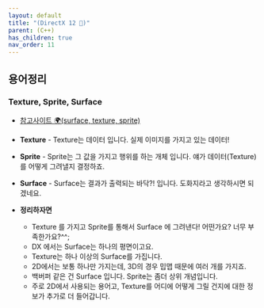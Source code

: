 ```yaml
---
layout: default
title: "(DirectX 12 🌠)"
parent: (C++)
has_children: true
nav_order: 11
---
```


## 용어정리

### Texture, Sprite, Surface

* [참고사이트 🌍(surface, texture, sprite)](http://1st.gamecodi.com/board/zboard.php?id=GAMECODILAB_QnA_etc&page=37&sn1=&divpage=1&sn=off&ss=on&sc=on&select_arrange=last_comment&desc=asc&no=2060)

* **Texture** - Texture는 데이터 입니다. 실제 이미지를 가지고 있는 데이터!
* **Sprite** - Sprite는 그 값을 가지고 행위를 하는 개체 입니다. 얘가 데이터(Texture)를 어떻게 그려낼지 결정하죠.
* **Surface** - Surface는 결과가 출력되는 바닥?! 입니다. 도화지라고 생각하시면 되겠네요.
* **정리하자면**
    * Texture 를 가지고 Sprite를 통해서 Surface 에 그려낸다! 어떤가요? 너무 부족한가요?^^;
    * DX 에서는 Surface는 하나의 평면이고요. 
    * Texture는 하나 이상의 Surface를 가집니다. 
    * 2D에서는 보통 하나만 가지는데, 3D의 경우 밉맵 때문에 여러 개를 가지죠. 
    * 백버퍼 같은 건 Surface 입니다. Sprite는 좀더 상위 개념입니다. 
    * 주로 2D에서 사용되는 용어고, Texture를 어디에 어떻게 그릴 건지에 대한 정보가 추가로 더 들어갑니다.